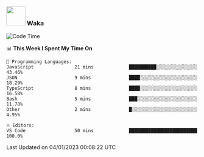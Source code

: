 ### <img src="https://media.giphy.com/media/VgCDAzcKvsR6OM0uWg/giphy.gif" width="50"> Waka

  <!--START_SECTION:waka-->
![Code Time](http://img.shields.io/badge/Code%20Time-1%2C139%20hrs%2028%20mins-blue)

📊 **This Week I Spent My Time On** 

```text
💬 Programming Languages: 
JavaScript               21 mins             ██████████░░░░░░░░░░░░░░░   43.46% 
JSON                     9 mins              ████░░░░░░░░░░░░░░░░░░░░░   18.29% 
TypeScript               8 mins              ████░░░░░░░░░░░░░░░░░░░░░   16.58% 
Bash                     5 mins              ███░░░░░░░░░░░░░░░░░░░░░░   11.78% 
Other                    2 mins              █░░░░░░░░░░░░░░░░░░░░░░░░   4.95%

🔥 Editors: 
VS Code                  50 mins             █████████████████████████   100.0%

```


 Last Updated on 04/01/2023 00:08:22 UTC
<!--END_SECTION:waka-->
